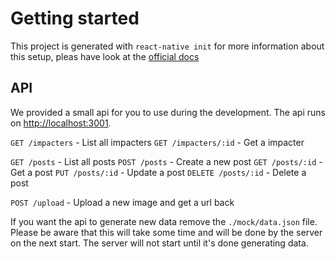 # Getting started
This project is generated with `react-native init` for more information about this setup, pleas have look at the [official docs](https://facebook.github.io/react-native/docs/getting-started) 

## API
We provided a small api for you to use during the development. The api runs on [http://localhost:3001](http://localhost:3001).

`GET /impacters` - List all impacters
`GET /impacters/:id` - Get a impacter

`GET /posts` - List all posts
`POST /posts` - Create a new post
`GET /posts/:id` - Get a post
`PUT /posts/:id` - Update a post
`DELETE /posts/:id` - Delete a post

`POST /upload` - Upload a new image and get a url back

If you want the api to generate new data remove the `./mock/data.json` file. Please be aware that this will take some time and will be done by the server on the next start. The server will not start until it's done generating data.
